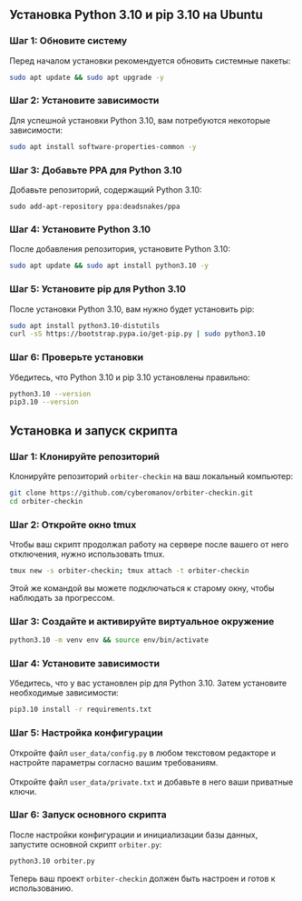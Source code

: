 ## Установка Python 3.10 и pip 3.10 на Ubuntu

### Шаг 1: Обновите систему

Перед началом установки рекомендуется обновить системные пакеты:

```bash
sudo apt update && sudo apt upgrade -y
```

### Шаг 2: Установите зависимости

Для успешной установки Python 3.10, вам потребуются некоторые зависимости:

```bash
sudo apt install software-properties-common -y
```

### Шаг 3: Добавьте PPA для Python 3.10

Добавьте репозиторий, содержащий Python 3.10:

```bash22
sudo add-apt-repository ppa:deadsnakes/ppa
```

### Шаг 4: Установите Python 3.10

После добавления репозитория, установите Python 3.10:

```bash
sudo apt update && sudo apt install python3.10 -y
```

### Шаг 5: Установите pip для Python 3.10

После установки Python 3.10, вам нужно будет установить pip:

```bash
sudo apt install python3.10-distutils
curl -sS https://bootstrap.pypa.io/get-pip.py | sudo python3.10
```

### Шаг 6: Проверьте установки

Убедитесь, что Python 3.10 и pip 3.10 установлены правильно:

```bash
python3.10 --version
pip3.10 --version
```

## Установка и запуск скрипта

### Шаг 1: Клонируйте репозиторий

Клонируйте репозиторий `orbiter-checkin` на ваш локальный компьютер:

```bash
git clone https://github.com/cyberomanov/orbiter-checkin.git
cd orbiter-checkin
```

### Шаг 2: Откройте окно tmux

Чтобы ваш скрипт продолжал работу на сервере после вашего от него отключения, нужно использовать tmux.

```bash
tmux new -s orbiter-checkin; tmux attach -t orbiter-checkin
```

Этой же командой вы можете подключаться к старому окну, чтобы наблюдать за прогрессом.

### Шаг 3: Создайте и активируйте виртуальное окружение

```bash
python3.10 -m venv env && source env/bin/activate
```

### Шаг 4: Установите зависимости

Убедитесь, что у вас установлен pip для Python 3.10. Затем установите необходимые зависимости:

```bash
pip3.10 install -r requirements.txt
```

### Шаг 5: Настройка конфигурации

Откройте файл `user_data/config.py` в любом текстовом редакторе и настройте параметры согласно вашим требованиям.
<br><br>Откройте файл `user_data/private.txt` и добавьте в него ваши приватные ключи.

### Шаг 6: Запуск основного скрипта

После настройки конфигурации и инициализации базы данных, запустите основной скрипт `orbiter.py`:

```bash
python3.10 orbiter.py
```

Теперь ваш проект `orbiter-checkin` должен быть настроен и готов к использованию.

